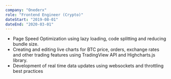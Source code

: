 ```yaml
---
company: "Onederx"
role: "Frontend Engineer (Crypto)"
dateStart: "2019-08-01"
dateEnd: "2020-03-01"
---
```


- Page Speed Optimization using lazy loading, code splitting and reducing bundle size.
- Creating and editing live charts for BTC price, orders, exchange rates and other trading features
using TradingView API and Highcharts.js library.
- Development of real time data updates using websockets and throttling best practices